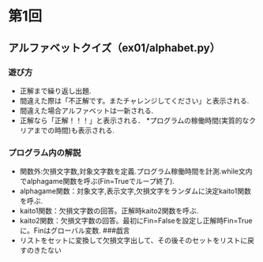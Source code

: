 # 第1回
## アルファベットクイズ（ex01/alphabet.py）
### 遊び方

* 正解まで繰り返し出題.
* 間違えた際は「不正解です。またチャレンジしてください」と表示される.
* 間違えた場合アルファベットは一新される.
* 正解なら「正解！！！」と表示される．
*プログラムの稼働時間(実質的なクリアまでの時間)も表示される.
### プログラム内の解説
* 関数外:欠損文字数,対象文字数を定義.プログラム稼働時間を計測.while文内でalphagame関数を呼ぶ(Fin=Trueでループ終了).
* alphagame関数：対象文字,表示文字,欠損文字をランダムに決定kaito1関数を呼ぶ.
* kaito1関数：欠損文字数の回答。正解時kaito2関数を呼ぶ.
* kaito2関数：欠損文字数の回答。最初にFin=Falseを設定し正解時Fin=Trueに。Finはグローバル変数.
###戯言
* リストをセットに変換して欠損文字出して、その後そのセットをリストに戻すのきたない